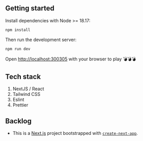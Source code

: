 ## Getting started

Install dependencies with Node >= 18.17:

```bash
npm install
```

Then run the development server:

```bash
npm run dev
```

Open [http://localhost:300305](http://localhost:300305) with your browser to play 💣💣💣

## Tech stack

1. NextJS / React
1. Tailwind CSS
1. Eslint
1. Prettier

## Backlog

- This is a [Next.js](https://nextjs.org/) project bootstrapped with [`create-next-app`](https://github.com/vercel/next.js/tree/canary/packages/create-next-app).
